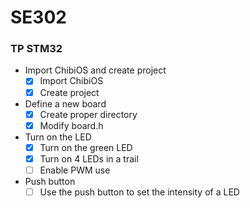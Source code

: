 # SE302 #

### TP STM32 ###

* Import ChibiOS and create project
	- [x] Import ChibiOS
	- [x] Create project

* Define a new board
	- [x] Create proper directory
	- [x] Modify board.h

* Turn on the LED
	- [x] Turn on the green LED
	- [x] Turn on 4 LEDs in a trail
	- [ ] Enable PWM use

* Push button
	- [ ] Use the push button to set the intensity of a LED
